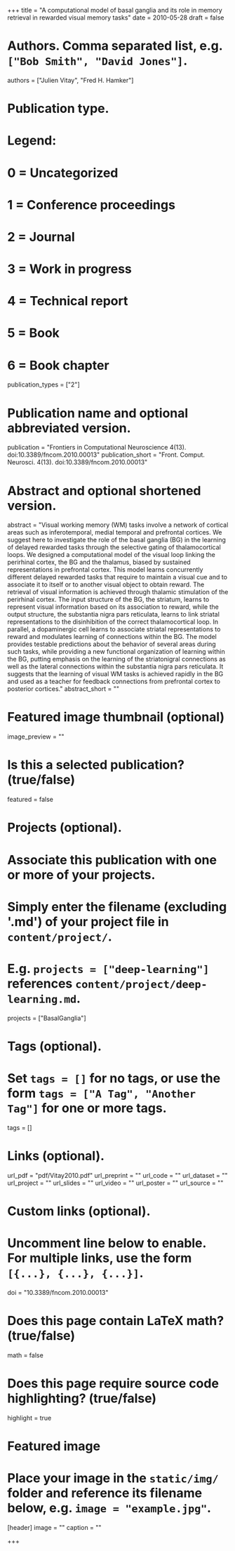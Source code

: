 +++
title = "A computational model of basal ganglia and its role in memory retrieval in rewarded visual memory tasks"
date = 2010-05-28
draft = false

# Authors. Comma separated list, e.g. `["Bob Smith", "David Jones"]`.
authors = ["Julien Vitay", "Fred H. Hamker"]

# Publication type.
# Legend:
# 0 = Uncategorized
# 1 = Conference proceedings
# 2 = Journal
# 3 = Work in progress
# 4 = Technical report
# 5 = Book
# 6 = Book chapter
publication_types = ["2"]

# Publication name and optional abbreviated version.
publication = "Frontiers in Computational Neuroscience 4(13). doi:10.3389/fncom.2010.00013"
publication_short = "Front. Comput. Neurosci. 4(13). doi:10.3389/fncom.2010.00013"

# Abstract and optional shortened version.
abstract = "Visual working memory (WM) tasks involve a network of cortical areas such as inferotemporal, medial temporal and prefrontal cortices. We suggest here to investigate the role of the basal ganglia (BG) in the learning of delayed rewarded tasks through the selective gating of thalamocortical loops. We designed a computational model of the visual loop linking the perirhinal cortex, the BG and the thalamus, biased by sustained representations in prefrontal cortex. This model learns concurrently different delayed rewarded tasks that require to maintain a visual cue and to associate it to itself or to another visual object to obtain reward. The retrieval of visual information is achieved through thalamic stimulation of the perirhinal cortex. The input structure of the BG, the striatum, learns to represent visual information based on its association to reward, while the output structure, the substantia nigra pars reticulata, learns to link striatal representations to the disinhibition of the correct thalamocortical loop. In parallel, a dopaminergic cell learns to associate striatal representations to reward and modulates learning of connections within the BG. The model provides testable predictions about the behavior of several areas during such tasks, while providing a new functional organization of learning within the BG, putting emphasis on the learning of the striatonigral connections as well as the lateral connections within the substantia nigra pars reticulata. It suggests that the learning of visual WM tasks is achieved rapidly in the BG and used as a teacher for feedback connections from prefrontal cortex to posterior cortices."
abstract_short = ""

# Featured image thumbnail (optional)
image_preview = ""

# Is this a selected publication? (true/false)
featured = false

# Projects (optional).
#   Associate this publication with one or more of your projects.
#   Simply enter the filename (excluding '.md') of your project file in `content/project/`.
#   E.g. `projects = ["deep-learning"]` references `content/project/deep-learning.md`.
projects = ["BasalGanglia"]

# Tags (optional).
#   Set `tags = []` for no tags, or use the form `tags = ["A Tag", "Another Tag"]` for one or more tags.
tags = []

# Links (optional).
url_pdf = "pdf/Vitay2010.pdf"
url_preprint = ""
url_code = ""
url_dataset = ""
url_project = ""
url_slides = ""
url_video = ""
url_poster = ""
url_source = ""

# Custom links (optional).
#   Uncomment line below to enable. For multiple links, use the form `[{...}, {...}, {...}]`.
doi = "10.3389/fncom.2010.00013"

# Does this page contain LaTeX math? (true/false)
math = false

# Does this page require source code highlighting? (true/false)
highlight = true

# Featured image
# Place your image in the `static/img/` folder and reference its filename below, e.g. `image = "example.jpg"`.
[header]
image = ""
caption = ""

+++
